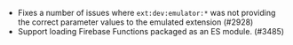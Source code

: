 - Fixes a number of issues where `ext:dev:emulator:*` was not providing the correct parameter values to the emulated extension (#2928)
- Support loading Firebase Functions packaged as an ES module. (#3485)
